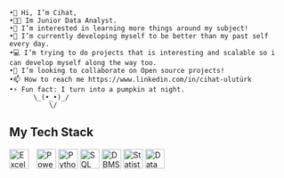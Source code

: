     •👋 Hi, I’m Cihat,
    •🧑‍💼 Im Junior Data Analyst.
    •👀 I’m interested in learning more things around my subject!
    •🌱 I’m currently developing myself to be better than my past self every day.
    •💻 I’m trying to do projects that is interesting and scalable so i can develop myself along the way too.
    •💞️ I’m looking to collaborate on Open source projects!
    •📫 How to reach me https://www.linkedin.com/in/cihat-ulutürk
    •⚡ Fun fact: I turn into a pumpkin at night.
          \_(•_•)_/
              \/
  
## My Tech Stack

<span style="padding-right: 10px;">
  <img src="https://img.shields.io/badge/Excel-E34F26?style=flat-square&logo=sql&logoColor=white" alt="Excel" height="35"/>
</span>
<span style="padding-right: 10px;">
  <img src="https://img.shields.io/badge/Power BI-1572B6?style=flat-square&logo=powerbi&logoColor=white" alt="Power BI" height="35"/>
<span style="padding-right: 10px;">
  <img src="https://img.shields.io/badge/Python-F7DF1E?style=flat-square&logo=sql&logoColor=white" alt="Python" height="35"/>
<span style="padding-right: 10px;">
  <img src="https://img.shields.io/badge/SQL-3178C6?style=flat-square&logo=sql&logoColor=white" alt="SQL" height="35"/>
<span style="padding-right: 10px;">
  <img src="https://img.shields.io/badge/DBMS-61DAFB?style=flat-square&logo=sql&logoColor=white" alt="DBMS" height="35"/>
<span style="padding-right: 10px;">
  <img src="https://img.shields.io/badge/Statistic-CA4245?style=flat-square&logo=sql&logoColor=white" alt="Statistic" height="35"/>
<span style="padding-right: 10px;">
  <img src="https://img.shields.io/badge/Data Visualization-764ABC?style=flat-square&logo=sql&logoColor=white" alt="Data Visualization" height="35"/>
